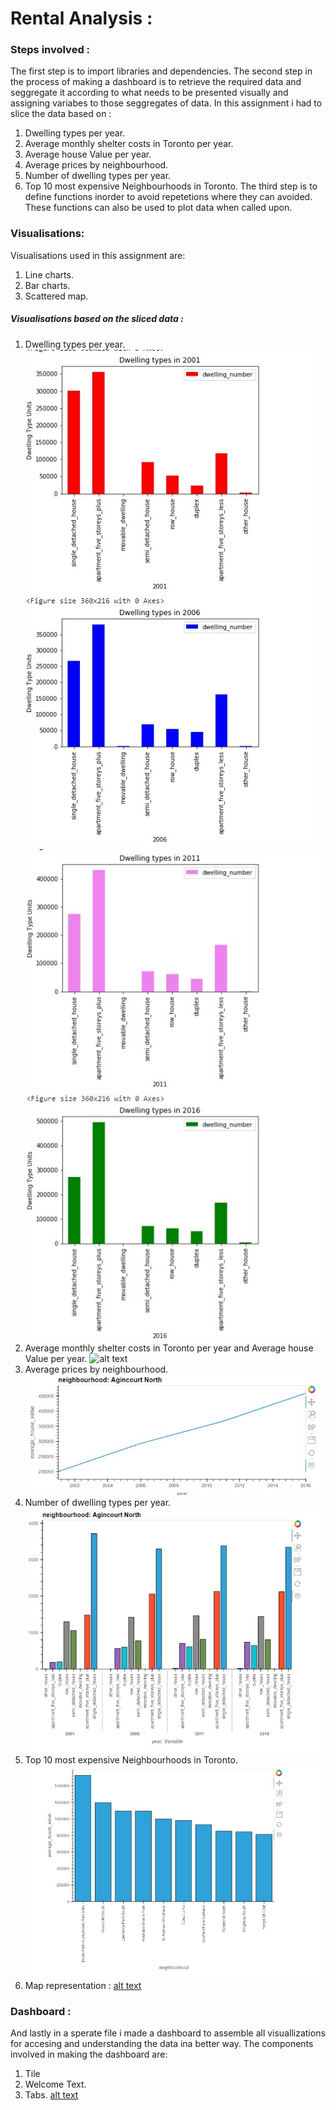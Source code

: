 # Rental Analysis : 
### Steps involved :
The first step is to import libraries and dependencies.
The second step in the process of making a dashboard is to retrieve the required data and seggregate it according to what needs to be presented visually and assigning variabes to those seggregates of data.
In this assignment i had to slice the data based on :
1. Dwelling types per year.
2. Average monthly shelter costs in Toronto per year.
3. Average house Value per year.
4. Average prices by neighbourhood.
5. Number of dwelling types per year.
6. Top 10 most expensive Neighbourhoods in Toronto.
The third step is to define functions inorder to avoid repetetions where they can avoided.
These functions can also be used to plot data when called upon.
### Visualisations:
Visualisations used in this assignment are:
1. Line charts.
2. Bar charts.
3. Scattered map.
##### Visualisations based on the sliced data :
1. Dwelling types per year.
![alt text](2001-2006.jpg "2001 and 2006")
![alt text](2011-2016.jpg "2011 and 2016")
2. Average monthly shelter costs in Toronto per year and  Average house Value per year.
![alt text](averages.jpg "Owned,Rented,Annual")
3. Average prices by neighbourhood.
![alt text](hood_line.jpg "Prices in different neighbourhoods")
4. Number of dwelling types per year.
![alt text](hood_bar.jpg "Prices of different dwelling in different neighbourhoods")
5. Top 10 most expensive Neighbourhoods in Toronto.
![alt text](expensive.jpg "Top 10 Most Expensive Neighbourhoods")
6. Map representation :
[alt text](map.jpg "Scatter Map")
### Dashboard :
And lastly in a sperate file i made a dashboard to assemble all visuallizations for accesing and understanding the data ina better way.
The components involved in making the dashboard are:
1. Tile
2. Welcome Text.
3. Tabs.
[alt text](Dashboard.jpg "Dashboard")
